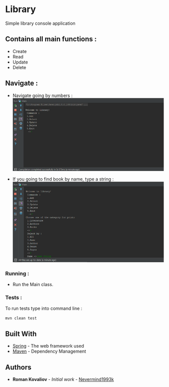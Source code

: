 # Library
Simple library console application

## Contains all main functions :
  * Create
  * Read
  * Update
  * Delete
  
## Navigate  :
  * Navigate going by numbers : ![alt text](./screenshots/mainmenu.png )
  
  * If you going to find book by name, type a string : ![alt text](./screenshots/inputString.png )
  
### Running :
* Run the Main class.

### Tests :
To run tests type into command line : 
```
mvn clean test
```
 
## Built With

* [Spring](https://spring.io/) - The web framework used
* [Maven](https://maven.apache.org/) - Dependency Management

## Authors

* **Roman Kovaliov** - *Initial work* - [Nevermind1993k](https://github.com/Nevermind1993k)
